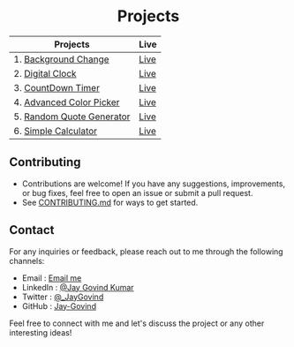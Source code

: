 <h1 align="center">Projects</h1>

| Projects                                                            | Live                                                                                        |
| ------------------------------------------------------------------- | ------------------------------------------------------------------------------------------- |
| 1. [Background Change](./Background%20Change/README.md)             | [Live](https://jay-govind-kumar.github.io/chai-cohort/projects/Background%20Change/)        |
| 2. [Digital Clock](./Digital%20Clock/README.md)                     | [Live](https://jay-govind-kumar.github.io/chai-cohort/projects/Digital%20Clock/)            |
| 3. [CountDown Timer](./CountDown%20Timer/README.md)                 | [Live](https://jay-govind-kumar.github.io/chai-cohort/projects/CountDown%20Timer/)          |
| 4. [Advanced Color Picker](./Advanced%20Color%20Picker/README.md)   | [Live](https://jay-govind-kumar.github.io/chai-cohort/projects/Advanced%20Color%20Picker/)  |
| 5. [Random Quote Generator](./RandoM%20Quote%20Generator/README.md) | [Live](https://jay-govind-kumar.github.io/chai-cohort/projects/Random%20Quote%20Generator/) |
| 6. [Simple Calculator](./Simple%20Calculator/README.md)             | [Live](https://jay-govind-kumar.github.io/chai-cohort/projects/Simple%20Calculator/)        |

## Contributing

- Contributions are welcome! If you have any suggestions, improvements, or bug fixes, feel free to open an issue or submit a pull request.
- See [CONTRIBUTING.md](../CONTRIBUTING.md) for ways to get started.

## Contact

For any inquiries or feedback, please reach out to me through the following channels:

- Email : [Email me](mailto:govind.iq@gmail.com)
- LinkedIn : [@Jay Govind Kumar](https://www.linkedin.com/in/govind-jay)
- Twitter : [@\_JayGovind](https://twitter.com/_JayGovind)
- GitHub : [Jay-Govind](https://www.github.com/Jay-Govind-Kumar)

Feel free to connect with me and let's discuss the project or any other interesting ideas!
